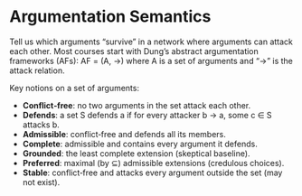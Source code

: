 # Argumentation Semantics

Tell us which arguments “survive” in a network where arguments can attack each other.
Most courses start with Dung’s abstract argumentation frameworks (AFs):
AF = (A, →) where A is a set of arguments and “→” is the attack relation.

Key notions on a set of arguments:
- **Conflict‑free**: no two arguments in the set attack each other.
- **Defends**: a set S defends a if for every attacker b → a, some c ∈ S attacks b.
- **Admissible**: conflict‑free and defends all its members.
- **Complete**: admissible and contains every argument it defends.
- **Grounded**: the least complete extension (skeptical baseline).
- **Preferred**: maximal (by ⊆) admissible extensions (credulous choices).
- **Stable**: conflict‑free and attacks every argument outside the set (may not exist).


